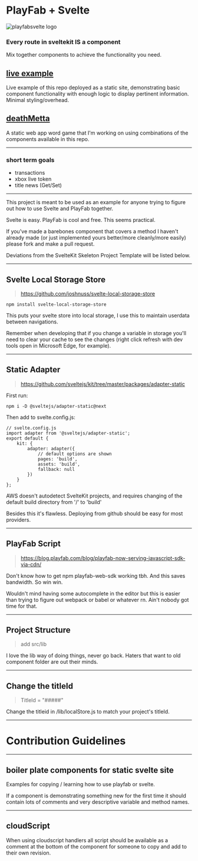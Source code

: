 # PlayFab + Svelte

![playfabsvelte logo](https://deathmettastorage.s3.us-west-2.amazonaws.com/files/playfabsveltelogo128.png)

### Every route in sveltekit IS a component

Mix together components to achieve the functionality you need.

## [live example](https://metta.d3nvj95fro2i68.amplifyapp.com/)

Live example of this repo deployed as a static site, demonstrating basic component functionality with enough logic to display pertinent information. Minimal styling/overhead. 

## [deathMetta](https://deathmetta.com/)

A static web app word game that I'm working on using combinations of the components available in this repo. 

---

### short term goals

- transactions
- xbox live token
- title news (Get/Set)
  
---

This project is meant to be used as an example for anyone trying to figure out how to use Svelte and PlayFab together. 

Svelte is easy. PlayFab is cool and free. This seems practical. 

If you've made a barebones component that covers a method I haven't already made (or just implemented yours better/more cleanly/more easily) please fork and make a pull request. 

Deviations from the SvelteKit Skeleton Project Template will be listed below.

---

## Svelte Local Storage Store

> https://github.com/joshnuss/svelte-local-storage-store

    npm install svelte-local-storage-store

This puts your svelte store into local storage, I use this to maintain userdata between navigations.

Remember when developing that if you change a variable in storage you'll need to clear your cache to see the changes (right click refresh with dev tools open in Microsoft Edge, for example).

---

## Static Adapter

> https://github.com/sveltejs/kit/tree/master/packages/adapter-static

First run:

    npm i -D @sveltejs/adapter-static@next

Then add to svelte.config.js:

    // svelte.config.js
    import adapter from '@sveltejs/adapter-static';
    export default {
        kit: {
            adapter: adapter({
                // default options are shown
                pages: 'build',
                assets: 'build',
                fallback: null
            })
        }
    };

AWS doesn't autodetect SvelteKit projects, and requires changing of the default build directory from '/' to 'build'

Besides this it's flawless. Deploying from github should be easy for most providers. 

---

## PlayFab Script

> https://blog.playfab.com/blog/playfab-now-serving-javascript-sdk-via-cdn/

Don't know how to get npm playfab-web-sdk working tbh. And this saves bandwidth. So win win. 

Wouldn't mind having some autocomplete in the editor but this is easier than trying to figure out webpack or babel or whatever rn. Ain't nobody got time for that.

---

## Project Structure

> add src/lib

I love the lib way of doing things, never go back. Haters that want to old component folder are out their minds. 

---

## Change the titleId

> TitleId = "#####"

Change the titleid in /lib/localStore.js to match your project's titleId.

---

# Contribution Guidelines

---

## boiler plate components for static svelte site

Examples for copying / learning how to use playfab or svelte. 

If a component is demonstrating something new for the first time it should contain lots of comments and very descriptive variable and method names. 

---

## cloudScript

When using cloudscript handlers all script should be available as a comment at the bottom of the component for someone to copy and add to their own revision.

